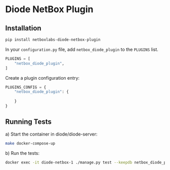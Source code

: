 # Diode NetBox Plugin

## Installation

```bash
pip install netboxlabs-diode-netbox-plugin
```

In your `configuration.py` file, add `netbox_diode_plugin` to the `PLUGINS` list.

```python
PLUGINS = [
    "netbox_diode_plugin",
]
```

Create a plugin configuration entry:

```python
PLUGINS_CONFIG = {
    "netbox_diode_plugin": {
        
    }
}
```

## Running Tests

a) Start the container in diode/diode-server:
```bash
make docker-compose-up
```

b) Run the tests:
```bash
docker exec -it diode-netbox-1 ./manage.py test --keepdb netbox_diode_plugin
```
